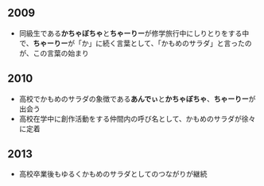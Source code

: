 ---
---

## 2009
* 同級生である**かちゃぼちゃ**と**ちゃーりー**が修学旅行中にしりとりをする中で、**ちゃーりー**が「か」に続く言葉として、「かもめのサラダ」と言ったのが、この言葉の始まり

## 2010
* 高校でかもめのサラダの象徴である**あんでぃ**と**かちゃぼちゃ**、**ちゃーりー**が出会う
* 高校在学中に創作活動をする仲間内の呼び名として、かもめのサラダが徐々に定着

## 2013
* 高校卒業後もゆるくかもめのサラダとしてのつながりが継続

## 